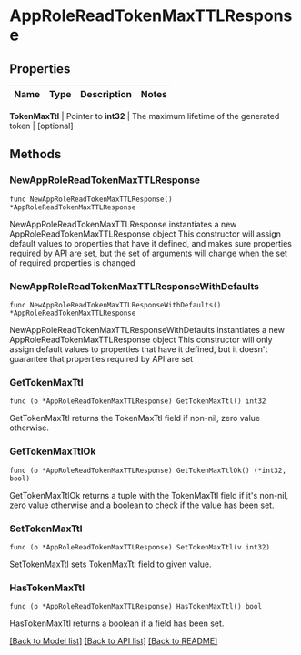 # AppRoleReadTokenMaxTTLResponse


## Properties

Name | Type | Description | Notes
------------ | ------------- | ------------- | -------------


**TokenMaxTtl** | Pointer to **int32** | The maximum lifetime of the generated token | [optional] 



## Methods


### NewAppRoleReadTokenMaxTTLResponse

`func NewAppRoleReadTokenMaxTTLResponse() *AppRoleReadTokenMaxTTLResponse`

NewAppRoleReadTokenMaxTTLResponse instantiates a new AppRoleReadTokenMaxTTLResponse object
This constructor will assign default values to properties that have it defined,
and makes sure properties required by API are set, but the set of arguments
will change when the set of required properties is changed

### NewAppRoleReadTokenMaxTTLResponseWithDefaults

`func NewAppRoleReadTokenMaxTTLResponseWithDefaults() *AppRoleReadTokenMaxTTLResponse`

NewAppRoleReadTokenMaxTTLResponseWithDefaults instantiates a new AppRoleReadTokenMaxTTLResponse object
This constructor will only assign default values to properties that have it defined,
but it doesn't guarantee that properties required by API are set


### GetTokenMaxTtl

`func (o *AppRoleReadTokenMaxTTLResponse) GetTokenMaxTtl() int32`

GetTokenMaxTtl returns the TokenMaxTtl field if non-nil, zero value otherwise.

### GetTokenMaxTtlOk

`func (o *AppRoleReadTokenMaxTTLResponse) GetTokenMaxTtlOk() (*int32, bool)`

GetTokenMaxTtlOk returns a tuple with the TokenMaxTtl field if it's non-nil, zero value otherwise
and a boolean to check if the value has been set.

### SetTokenMaxTtl

`func (o *AppRoleReadTokenMaxTTLResponse) SetTokenMaxTtl(v int32)`

SetTokenMaxTtl sets TokenMaxTtl field to given value.


### HasTokenMaxTtl

`func (o *AppRoleReadTokenMaxTTLResponse) HasTokenMaxTtl() bool`

HasTokenMaxTtl returns a boolean if a field has been set.









[[Back to Model list]](../README.md#documentation-for-models) [[Back to API list]](../README.md#documentation-for-api-endpoints) [[Back to README]](../README.md)


